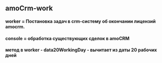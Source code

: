 ## amoCrm-work

#### worker = Постановка задач в crm-систему об окончании лицензий amocrm.
#### console = обработка существующих сделок в amoCRM
#### метод в worker -  data20WorkingDay - вычитает из даты 20 рабочих дней
